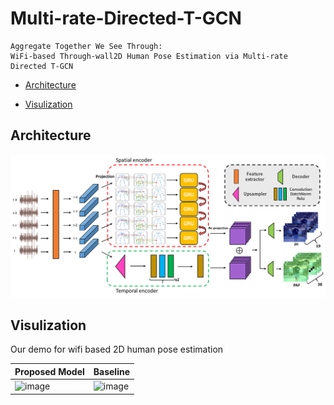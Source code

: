 # Multi-rate-Directed-T-GCN
    Aggregate Together We See Through: 
    WiFi-based Through-wall2D Human Pose Estimation via Multi-rate Directed T-GCN


* [Architecture](#architecture)

* [Visulization](#visulization)

## Architecture
![image](https://github.com/fingerk28/Multi-rate-Directed-T-GCN/blob/master/image/Architecture.png)

## Visulization
Our demo for wifi based 2D human pose estimation

Proposed Model | Baseline
---|---
![image](https://github.com/fingerk28/Multi-rate-Directed-T-GCN/blob/master/image/proposed_model.gif)|![image](https://github.com/fingerk28/Multi-rate-Directed-T-GCN/blob/master/image/baseline.gif)

